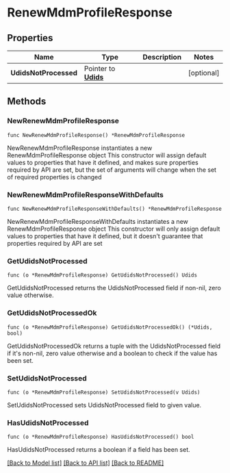# RenewMdmProfileResponse

## Properties

Name | Type | Description | Notes
------------ | ------------- | ------------- | -------------
**UdidsNotProcessed** | Pointer to [**Udids**](Udids.md) |  | [optional] 

## Methods

### NewRenewMdmProfileResponse

`func NewRenewMdmProfileResponse() *RenewMdmProfileResponse`

NewRenewMdmProfileResponse instantiates a new RenewMdmProfileResponse object
This constructor will assign default values to properties that have it defined,
and makes sure properties required by API are set, but the set of arguments
will change when the set of required properties is changed

### NewRenewMdmProfileResponseWithDefaults

`func NewRenewMdmProfileResponseWithDefaults() *RenewMdmProfileResponse`

NewRenewMdmProfileResponseWithDefaults instantiates a new RenewMdmProfileResponse object
This constructor will only assign default values to properties that have it defined,
but it doesn't guarantee that properties required by API are set

### GetUdidsNotProcessed

`func (o *RenewMdmProfileResponse) GetUdidsNotProcessed() Udids`

GetUdidsNotProcessed returns the UdidsNotProcessed field if non-nil, zero value otherwise.

### GetUdidsNotProcessedOk

`func (o *RenewMdmProfileResponse) GetUdidsNotProcessedOk() (*Udids, bool)`

GetUdidsNotProcessedOk returns a tuple with the UdidsNotProcessed field if it's non-nil, zero value otherwise
and a boolean to check if the value has been set.

### SetUdidsNotProcessed

`func (o *RenewMdmProfileResponse) SetUdidsNotProcessed(v Udids)`

SetUdidsNotProcessed sets UdidsNotProcessed field to given value.

### HasUdidsNotProcessed

`func (o *RenewMdmProfileResponse) HasUdidsNotProcessed() bool`

HasUdidsNotProcessed returns a boolean if a field has been set.


[[Back to Model list]](../README.md#documentation-for-models) [[Back to API list]](../README.md#documentation-for-api-endpoints) [[Back to README]](../README.md)


